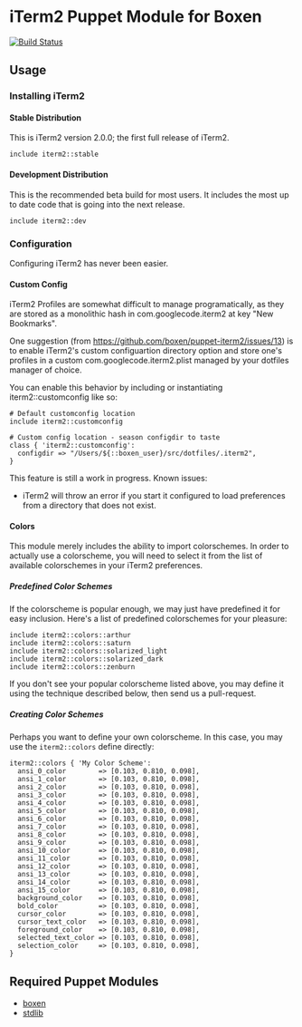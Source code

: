 # iTerm2 Puppet Module for Boxen

[![Build Status](https://travis-ci.org/boxen/puppet-iterm2.svg?branch=master)](https://travis-ci.org/boxen/puppet-iterm2)

## Usage

### Installing iTerm2

#### Stable Distribution

This is iTerm2 version 2.0.0; the first full release of iTerm2.

```puppet
include iterm2::stable
```

#### Development Distribution

This is the recommended beta build for most users. It includes the most up to
date code that is going into the next release.

```puppet
include iterm2::dev
```

### Configuration

Configuring iTerm2 has never been easier.

#### Custom Config

iTerm2 Profiles are somewhat difficult to manage programatically, as they are
stored as a monolithic hash in com.googlecode.iterm2 at key "New Bookmarks".

One suggestion (from https://github.com/boxen/puppet-iterm2/issues/13) is
to enable iTerm2's custom configuartion directory option and store one's
profiles in a custom com.googlecode.iterm2.plist managed by your dotfiles
manager of choice.

You can enable this behavior by including or instantiating iterm2::customconfig
like so:

```puppet
# Default customconfig location
include iterm2::customconfig

# Custom config location - season configdir to taste
class { 'iterm2::customconfig':
  configdir => "/Users/${::boxen_user}/src/dotfiles/.iterm2",
}
```

This feature is still a work in progress. Known issues:
- iTerm2 will throw an error if you start it configured to load preferences from
a directory that does not exist.


#### Colors

This module merely includes the ability to import colorschemes. In order to
actually use a colorscheme, you will need to select it from the list of
available colorschemes in your iTerm2 preferences.

##### Predefined Color Schemes

If the colorscheme is popular enough, we may just have predefined it for easy
inclusion. Here's a list of predefined colorschemes for your pleasure:

```puppet
include iterm2::colors::arthur
include iterm2::colors::saturn
include iterm2::colors::solarized_light
include iterm2::colors::solarized_dark
include iterm2::colors::zenburn
```

If you don't see your popular colorscheme listed above, you may define it using
the technique described below, then send us a pull-request.


##### Creating Color Schemes

Perhaps you want to define your own colorscheme. In this case, you may use the
`iterm2::colors` define directly:

```puppet
iterm2::colors { 'My Color Scheme':
  ansi_0_color        => [0.103, 0.810, 0.098],
  ansi_1_color        => [0.103, 0.810, 0.098],
  ansi_2_color        => [0.103, 0.810, 0.098],
  ansi_3_color        => [0.103, 0.810, 0.098],
  ansi_4_color        => [0.103, 0.810, 0.098],
  ansi_5_color        => [0.103, 0.810, 0.098],
  ansi_6_color        => [0.103, 0.810, 0.098],
  ansi_7_color        => [0.103, 0.810, 0.098],
  ansi_8_color        => [0.103, 0.810, 0.098],
  ansi_9_color        => [0.103, 0.810, 0.098],
  ansi_10_color       => [0.103, 0.810, 0.098],
  ansi_11_color       => [0.103, 0.810, 0.098],
  ansi_12_color       => [0.103, 0.810, 0.098],
  ansi_13_color       => [0.103, 0.810, 0.098],
  ansi_14_color       => [0.103, 0.810, 0.098],
  ansi_15_color       => [0.103, 0.810, 0.098],
  background_color    => [0.103, 0.810, 0.098],
  bold_color          => [0.103, 0.810, 0.098],
  cursor_color        => [0.103, 0.810, 0.098],
  cursor_text_color   => [0.103, 0.810, 0.098],
  foreground_color    => [0.103, 0.810, 0.098],
  selected_text_color => [0.103, 0.810, 0.098],
  selection_color     => [0.103, 0.810, 0.098],
}
```

## Required Puppet Modules

* [boxen]
* [stdlib]

[build status img]: https://travis-ci.org/boxen/puppet-iterm2.png?branch=master
[build status url]: https://travis-ci.org/boxen/puppet-iterm2
[boxen]: https://github.com/boxen/puppet-boxen
[stdlib]: https://github.com/puppetlabs/puppetlabs-stdlib
